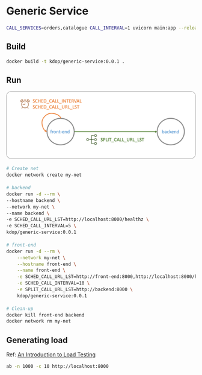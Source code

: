 # Generic Service

```bash
CALL_SERVICES=orders,catalogue CALL_INTERVAL=1 uvicorn main:app --reload
```

## Build

```bash
docker build -t kdop/generic-service:0.0.1 .
```

## Run

![](media/../../../../../media/simul-shop-fb.png)

```bash
# Create net
docker network create my-net

# backend
docker run -d --rm \
--hostname backend \
--network my-net \
--name backend \
-e SCHED_CALL_URL_LST=http://localhost:8000/healthz \
-e SCHED_CALL_INTERVAL=5 \
kdop/generic-service:0.0.1

# front-end
docker run -d --rm \
    --network my-net \
    --hostname front-end \
    --name front-end \
    -e SCHED_CALL_URL_LST=http://front-end:8000,http://localhost:8000/healthz,http://backend:8000 \
    -e SCHED_CALL_INTERVAL=10 \
    -e SPLIT_CALL_URL_LST=http://backend:8000 \
    kdop/generic-service:0.0.1

# Clean-up
docker kill front-end backend
docker network rm my-net
```

## Generating load

Ref: [An Introduction to Load Testing](https://www.digitalocean.com/community/tutorials/an-introduction-to-load-testing#load-testing-basics)

```bash
ab -n 1000 -c 10 http://localhost:8000
```
